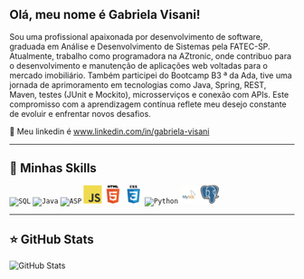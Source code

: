 ## Olá, meu nome é Gabriela Visani!

Sou uma profissional apaixonada por desenvolvimento de software, graduada em Análise e Desenvolvimento de Sistemas pela FATEC-SP. Atualmente, trabalho como programadora na AZtronic, onde contribuo para o desenvolvimento e manutenção de aplicações web voltadas para o mercado imobiliário. Também participei do Bootcamp B3 <Dev>ª da Ada, tive uma jornada de aprimoramento em tecnologias como Java, Spring, REST, Maven, testes (JUnit e Mockito), microsserviços e conexão com APIs. Este compromisso com a aprendizagem contínua reflete meu desejo constante de evoluir e enfrentar novos desafios.



💬 Meu linkedin é www.linkedin.com/in/gabriela-visani

---

## 🚀 Minhas Skills

<code><img height="32" src="https://cdn-icons-png.flaticon.com/512/2306/2306173.png" alt="SQL"/></code>
<code><img height="32" src="https://cdn-icons-png.flaticon.com/512/1183/1183618.png" alt="Java"/></code>
<code><img height="32" src="https://cdn-icons-png.flaticon.com/512/2306/2306019.png" alt="ASP"/></code>
<code><img height="32" src="https://raw.githubusercontent.com/github/explore/80688e429a7d4ef2fca1e82350fe8e3517d3494d/topics/javascript/javascript.png" alt="Javascript"/></code>
<code><img height="32" src="https://raw.githubusercontent.com/github/explore/80688e429a7d4ef2fca1e82350fe8e3517d3494d/topics/html/html.png" alt="HTML5"/></code>
<code><img height="32" src="https://raw.githubusercontent.com/github/explore/80688e429a7d4ef2fca1e82350fe8e3517d3494d/topics/css/css.png" alt="CSS"/></code>
<code><img height="32" src="https://static-00.iconduck.com/assets.00/python-icon-512x512-48og66bp.png" alt="Python"/></code>
<code><img height="32" src="https://raw.githubusercontent.com/github/explore/80688e429a7d4ef2fca1e82350fe8e3517d3494d/topics/mysql/mysql.png" alt="MySQL"/></code>
<code><img height="32" src="https://raw.githubusercontent.com/github/explore/80688e429a7d4ef2fca1e82350fe8e3517d3494d/topics/postgresql/postgresql.png" alt="PostegreSQL"/></code>

---

## ⭐ GitHub Stats

![GitHub Stats](https://github-readme-stats.vercel.app/api?username=gabiwvisani&show_icons=true)
